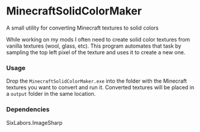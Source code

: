 # MinecraftSolidColorMaker
A small utility for converting Minecraft textures to solid colors

While working on my mods I often need to create solid color textures from vanilla textures (wool, glass, etc). This program automates that task by sampling the top left pixel of the texture and uses it to create a new one.

### Usage

Drop the `MinecraftSolidColorMaker.exe` into the folder with the Minecraft textures you want to convert and run it. Converted textures will be placed in a `output` folder in the same location.

### Dependencies
SixLabors.ImageSharp
